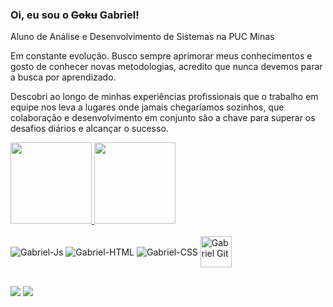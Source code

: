 ### Oi, eu sou o <s>Goku</s> Gabriel!
<p>Aluno de Análise e Desenvolvimento de Sistemas na PUC Minas

Em constante evolução. Busco sempre aprimorar meus conhecimentos e gosto de conhecer novas metodologias, acredito que nunca devemos parar a busca por aprendizado.

Descobri ao longo de minhas experiências profissionais que o trabalho em equipe nos leva a lugares onde jamais chegaríamos sozinhos, que colaboração e desenvolvimento em conjunto são a chave para superar os desafios diários e alcançar o sucesso.
  </p>
  
 <div align="justify">
  <a href="https://github.com/gabriel-palhares">
  <img height="130em" src="https://github-readme-stats.vercel.app/api?username=gabriel-palhares&show_icons=true&theme=great-gatsby&include_all_commits=true&count_private=true"/>
  <img height="130em" src="https://github-readme-stats.vercel.app/api/top-langs/?username=gabriel-palhares&layout=compact&langs_count=7&theme=dracula"/>
</a></div>

<div style="display: inline_block"><br>
  <img align="center" alt="Gabriel-Js" height="auto" width="auto" src="https://img.shields.io/badge/JavaScript-323330?style=for-the-badge&logo=javascript&logoColor=F7DF1E">
  <img align="center" alt="Gabriel-HTML" height="auto" width="auto" src="https://img.shields.io/badge/HTML5-E34F26?style=for-the-badge&logo=html5&logoColor=white">
  <img align="center" alt="Gabriel-CSS" height="auto" width="auto" src="https://img.shields.io/badge/CSS3-1572B6?style=for-the-badge&logo=css3&logoColor=white">
  <img align="center" alt="Gabriel Git" height="50" width="50" src="https://cdn.jsdelivr.net/gh/devicons/devicon/icons/git/git-original-wordmark.svg">
 
</div>

  ##
  
  <a href = "mailto:gabrielpalharesdev@gmail.com"><img src="https://img.shields.io/badge/-Gmail-%23333?style=for-the-badge&logo=gmail&logoColor=white" target="_blank"></a>
  <a href="https://www.linkedin.com/in/gabrielpalhares-" target="_blank"><img src="https://img.shields.io/badge/-LinkedIn-%230077B5?style=for-the-badge&logo=linkedin&logoColor=white" target="_blank"></a>
 

 
</div>
